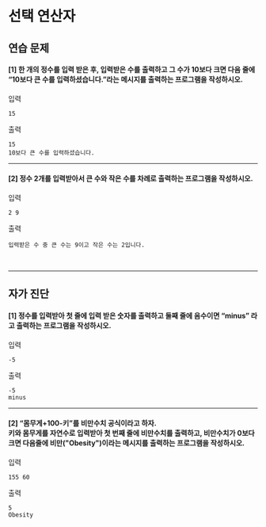 # 선택 연산자

## 연습 문제

#### [1] 한 개의 정수를 입력 받은 후, 입력받은 수를 출력하고 그 수가 10보다 크면 다음 줄에 “10보다 큰 수를 입력하셨습니다.”라는 메시지를 출력하는 프로그램을 작성하시오.
입력
```
15
```
출력
```
15
10보다 큰 수를 입력하셨습니다.
```
---
#### [2] 정수 2개를 입력받아서 큰 수와 작은 수를 차례로 출력하는 프로그램을 작성하시오.
입력
```
2 9
```
출력
```
입력받은 수 중 큰 수는 9이고 작은 수는 2입니다.
```
<br>

---
## 자가 진단

#### [1] 정수를 입력받아 첫 줄에 입력 받은 숫자를 출력하고 둘째 줄에 음수이면 “minus” 라고 출력하는 프로그램을 작성하시오.
입력
```
-5
```
출력
```
-5
minus
```
---
#### [2] “몸무게+100-키”를 비만수치 공식이라고 하자.<br>키와 몸무게를 자연수로 입력받아 첫 번째 줄에 비만수치를 출력하고, 비만수치가 0보다 크면 다음줄에 비만("Obesity")이라는 메시지를 출력하는 프로그램을 작성하시오.
입력
```
155 60
```
출력
```
5
Obesity
```